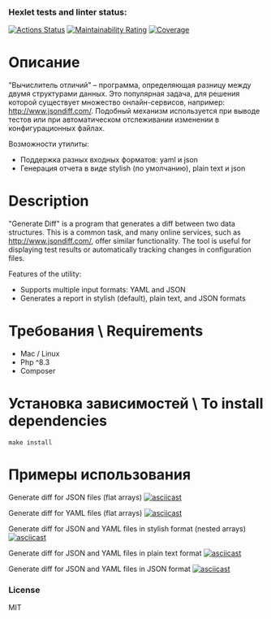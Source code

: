 ### Hexlet tests and linter status:
[![Actions Status](https://github.com/Small-Annie/php-project-48/actions/workflows/hexlet-check.yml/badge.svg)](https://github.com/Small-Annie/php-project-48/actions)
[![Maintainability Rating](https://sonarcloud.io/api/project_badges/measure?project=Small-Annie_php-project-48&metric=sqale_rating)](https://sonarcloud.io/summary/new_code?id=Small-Annie_php-project-48)
[![Coverage](https://sonarcloud.io/api/project_badges/measure?project=Small-Annie_php-project-48&metric=coverage)](https://sonarcloud.io/summary/new_code?id=Small-Annie_php-project-48)

# Описание

"Вычислитель отличий" – программа, определяющая разницу между двумя структурами данных. Это популярная задача, для решения которой существует множество онлайн-сервисов, например: http://www.jsondiff.com/. Подобный механизм используется при выводе тестов или при автоматическом отслеживании изменении в конфигурационных файлах.

Возможности утилиты:

* Поддержка разных входных форматов: yaml и json
* Генерация отчета в виде stylish (по умолчанию), plain text и json

# Description

"Generate Diff" is a program that generates a diff between two data structures. This is a common task, and many online services, such as http://www.jsondiff.com/, offer similar functionality. The tool is useful for displaying test results or automatically tracking changes in configuration files.

Features of the utility:

* Supports multiple input formats: YAML and JSON
* Generates a report in stylish (default), plain text, and JSON formats

# Требования \ Requirements

* Mac / Linux
* Php ^8.3
* Composer

# Установка зависимостей \ To install dependencies

```
make install
```

# Примеры использования 

Generate diff for JSON files (flat arrays)
[![asciicast](https://asciinema.org/a/5kqr8nqR0ivqbWVhmHkxaUjDF.svg)](https://asciinema.org/a/5kqr8nqR0ivqbWVhmHkxaUjDF)

Generate diff for YAML files (flat arrays)
[![asciicast](https://asciinema.org/a/jak30kQ4amtS4PHox4JAapn84.svg)](https://asciinema.org/a/jak30kQ4amtS4PHox4JAapn84)

Generate diff for JSON and YAML files in stylish format (nested arrays)
[![asciicast](https://asciinema.org/a/D5FFtYBao7L3sF7NzlUkQM6Pi.svg)](https://asciinema.org/a/D5FFtYBao7L3sF7NzlUkQM6Pi)

Generate diff for JSON and YAML files in plain text format
[![asciicast](https://asciinema.org/a/TyLyCVBDIOMnl9UTHZl1Zlslk.svg)](https://asciinema.org/a/TyLyCVBDIOMnl9UTHZl1Zlslk)

Generate diff for JSON and YAML files in JSON format
[![asciicast](https://asciinema.org/a/HOjjzFEX3cVIetODF8zFW6KFT.svg)](https://asciinema.org/a/HOjjzFEX3cVIetODF8zFW6KFT)

### License

MIT